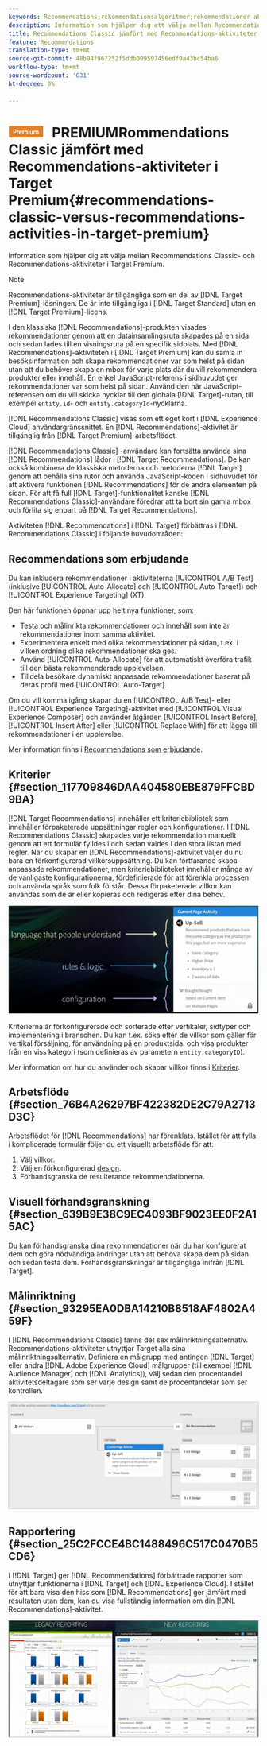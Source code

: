 ```yaml
---
keywords: Recommendations;rekommendationsalgoritmer;rekommendationer aktivitet;rekommendationer klassiska
description: Information som hjälper dig att välja mellan Recommendations Classic- och Recommendations-aktiviteter i Target Premium.
title: Recommendations Classic jämfört med Recommendations-aktiviteter i Target Premium
feature: Recommendations
translation-type: tm+mt
source-git-commit: 48b94f967252f5ddb009597456edf0a43bc54ba6
workflow-type: tm+mt
source-wordcount: '631'
ht-degree: 0%

---
```



# ![](/help/assets/premium.png) PREMIUMRommendations Classic jämfört med Recommendations-aktiviteter i Target Premium{#recommendations-classic-versus-recommendations-activities-in-target-premium}

Information som hjälper dig att välja mellan Recommendations Classic- och Recommendations-aktiviteter i Target Premium.

>[!NOTE]
>
>Recommendations-aktiviteter är tillgängliga som en del av [!DNL Target Premium]-lösningen. De är inte tillgängliga i [!DNL Target Standard] utan en [!DNL Target Premium]-licens.

I den klassiska [!DNL Recommendations]-produkten visades rekommendationer genom att en datainsamlingsruta skapades på en sida och sedan lades till en visningsruta på en specifik sidplats. Med [!DNL Recommendations]-aktiviteten i [!DNL Target Premium] kan du samla in besöksinformation och skapa rekommendationer var som helst på sidan utan att du behöver skapa en mbox för varje plats där du vill rekommendera produkter eller innehåll. En enkel JavaScript-referens i sidhuvudet ger rekommendationer var som helst på sidan. Använd den här JavaScript-referensen om du vill skicka nycklar till den globala [!DNL Target]-rutan, till exempel `entity.id`- och `entity.categoryId`-nycklarna.

[!DNL Recommendations Classic] visas som ett eget kort i  [!DNL Experience Cloud] användargränssnittet. En [!DNL Recommendations]-aktivitet är tillgänglig från [!DNL Target Premium]-arbetsflödet.

[!DNL Recommendations Classic] -användare kan fortsätta använda sina  [!DNL Recommendations] lådor i  [!DNL Target Recommendations]. De kan också kombinera de klassiska metoderna och metoderna [!DNL Target] genom att behålla sina rutor och använda JavaScript-koden i sidhuvudet för att aktivera funktionen [!DNL Recommendations] för de andra elementen på sidan. För att få full [!DNL Target]-funktionalitet kanske [!DNL Recommendations Classic]-användare föredrar att ta bort sin gamla mbox och förlita sig enbart på [!DNL Target Recommendations].

Aktiviteten [!DNL Recommendations] i [!DNL Target] förbättras i [!DNL Recommendations Classic] i följande huvudområden:

## Recommendations som erbjudande

Du kan inkludera rekommendationer i aktiviteterna [!UICONTROL A/B Test] (inklusive [!UICONTROL Auto-Allocate] och [!UICONTROL Auto-Target]) och [!UICONTROL Experience Targeting] (XT).

Den här funktionen öppnar upp helt nya funktioner, som:

* Testa och målinrikta rekommendationer och innehåll som inte är rekommendationer inom samma aktivitet.
* Experimentera enkelt med olika rekommendationer på sidan, t.ex. i vilken ordning olika rekommendationer ska ges.
* Använd [!UICONTROL Auto-Allocate] för att automatiskt överföra trafik till den bästa rekommenderade upplevelsen.
* Tilldela besökare dynamiskt anpassade rekommendationer baserat på deras profil med [!UICONTROL Auto-Target].

Om du vill komma igång skapar du en [!UICONTROL A/B Test]- eller [!UICONTROL Experience Targeting]-aktivitet med [!UICONTROL Visual Experience Composer] och använder åtgärden [!UICONTROL Insert Before], [!UICONTROL Insert After] eller [!UICONTROL Replace With] för att lägga till rekommendationer i en upplevelse.

Mer information finns i [Recommendations som erbjudande](/help/c-recommendations/recommendations-as-an-offer.md).

## Kriterier {#section_117709846DAA404580EBE879FFCBD9BA}

[!DNL Target Recommendations] innehåller ett kriteriebibliotek som innehåller förpaketerade uppsättningar regler och konfigurationer. I [!DNL Recommendations Classic] skapades varje rekommendation manuellt genom att ett formulär fylldes i och sedan valdes i den stora listan med regler. När du skapar en [!DNL Recommendations]-aktivitet väljer du nu bara en förkonfigurerad villkorsuppsättning. Du kan fortfarande skapa anpassade rekommendationer, men kriteriebiblioteket innehåller många av de vanligaste konfigurationerna, fördefinierade för att förenkla processen och använda språk som folk förstår. Dessa förpaketerade villkor kan användas som de är eller kopieras och redigeras efter dina behov.

![](assets/overview_criteria.png)

Kriterierna är förkonfigurerade och sorterade efter vertikaler, sidtyper och implementering i branschen. Du kan t.ex. söka efter de villkor som gäller för vertikal försäljning, för användning på en produktsida, och visa produkter från en viss kategori (som definieras av parametern `entity.categoryID`).

Mer information om hur du använder och skapar villkor finns i [Kriterier](/help/c-recommendations/c-algorithms/algorithms.md).

## Arbetsflöde {#section_76B4A26297BF422382DE2C79A2713D3C}

Arbetsflödet för [!DNL Recommendations] har förenklats. Istället för att fylla i komplicerade formulär följer du ett visuellt arbetsflöde för att:

1. Välj villkor.
1. Välj en förkonfigurerad [design](/help/c-recommendations/c-design-overview/create-design.md#task_CC5BD28C364742218C1ACAF0D45E0E14).
1. Förhandsgranska de resulterande rekommendationerna.

## Visuell förhandsgranskning {#section_639B9E38C9EC4093BF9023EE0F2A15AC}

Du kan förhandsgranska dina rekommendationer när du har konfigurerat dem och göra nödvändiga ändringar utan att behöva skapa dem på sidan och sedan testa dem. Förhandsgranskningar är tillgängliga inifrån [!DNL Target].

## Målinriktning {#section_93295EA0DBA14210B8518AF4802A459F}

I [!DNL Recommendations Classic] fanns det sex målinriktningsalternativ. Recommendations-aktiviteter utnyttjar Target alla sina målinriktningsalternativ. Definiera en målgrupp med antingen [!DNL Target] eller andra [!DNL Adobe Experience Cloud] målgrupper (till exempel [!DNL Audience Manager] och [!DNL Analytics]), välj sedan den procentandel aktivitetsdeltagare som ser varje design samt de procentandelar som ser kontrollen.

![](assets/overview_targeting.png)

## Rapportering {#section_25C2FCCE4BC1488496C517C0470B5CD6}

I [!DNL Target] ger [!DNL Recommendations] förbättrade rapporter som utnyttjar funktionerna i [!DNL Target] och [!DNL Experience Cloud]. I stället för att bara visa den hiss som [!DNL Recommendations] ger jämfört med resultaten utan dem, kan du visa fullständig information om din [!DNL Recommendations]-aktivitet.

![](assets/overview_report.png)


